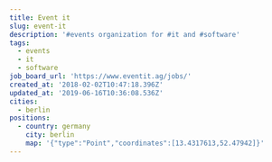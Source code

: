 ```yaml
---
title: Event it
slug: event-it
description: '#events organization for #it and #software'
tags:
  - events
  - it
  - software
job_board_url: 'https://www.eventit.ag/jobs/'
created_at: '2018-02-02T10:47:18.396Z'
updated_at: '2019-06-16T10:36:08.536Z'
cities:
  - berlin
positions:
  - country: germany
    city: berlin
    map: '{"type":"Point","coordinates":[13.4317613,52.47942]}'
---
```


